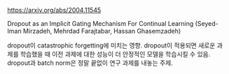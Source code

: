 https://arxiv.org/abs/2004.11545

Dropout as an Implicit Gating Mechanism For Continual Learning (Seyed-Iman Mirzadeh, Mehrdad Farajtabar, Hassan Ghasemzadeh)

dropout이 catastrophic forgetting에 미치는 영향. dropout이 적용되면 새로운 과제를 학습했을 때 이전 과제에 대한 성능이 더 안정적인 모델을 학습시킬 수 있음. dropout과 batch norm은 정말 끝없이 연구 과제를 내놓는 주제.